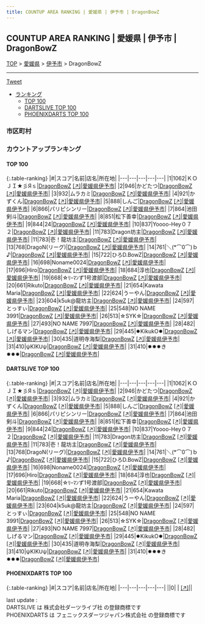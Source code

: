 ```yaml
---
title: COUNTUP AREA RANKING | 愛媛県 | 伊予市 | DragonBowZ
---
```

## COUNTUP AREA RANKING | 愛媛県 | 伊予市 | DragonBowZ

[TOP](/darts/rank/) > [愛媛県](/darts/rank/愛媛県/) > [伊予市](/darts/rank/愛媛県/伊予市/) > DragonBowZ

___

<a href="https://twitter.com/share?ref_src=twsrc%5Etfw" data-text="COUNTUP AREA RANKING | 愛媛県伊予市DragonBowZ" class="twitter-share-button" data-hashtags="DARTSLIVE,PHOENIXDARTS,darts,ダーツ" data-show-count="false">Tweet</a>

* [ランキング](#カウントアップランキング)
    * [TOP 100](#top-100)
    * [DARTSLIVE TOP 100](#dartslive-top-100)
    * [PHOENIXDARTS TOP 100](#phoenixdarts-top-100)

### 市区町村

<ul>

</ul>

### カウントアップランキング

#### TOP 100



{:.table-ranking}
|#|スコア|名前|店名|所在地|
|---|---|---|---|---|
|1|1062|<span class="rank-name-dl">ＫＯＪＩ★彡Яｓ</span>|<a href="/darts/rank/shops/d7dbb13cdb8ed1560d9b047a20a7ba1e.html">DragonBowZ</a> <a href="https://search.dartslive.com/jp/shop/d7dbb13cdb8ed1560d9b047a20a7ba1e">[↗]</a>|<a href="/darts/rank/愛媛県/伊予市">愛媛県伊予市</a>|
|2|946|<span class="rank-name-dl">かどたつ</span>|<a href="/darts/rank/shops/d7dbb13cdb8ed1560d9b047a20a7ba1e.html">DragonBowZ</a> <a href="https://search.dartslive.com/jp/shop/d7dbb13cdb8ed1560d9b047a20a7ba1e">[↗]</a>|<a href="/darts/rank/愛媛県/伊予市">愛媛県伊予市</a>|
|3|932|<span class="rank-name-dl">ムラカミ</span>|<a href="/darts/rank/shops/d7dbb13cdb8ed1560d9b047a20a7ba1e.html">DragonBowZ</a> <a href="https://search.dartslive.com/jp/shop/d7dbb13cdb8ed1560d9b047a20a7ba1e">[↗]</a>|<a href="/darts/rank/愛媛県/伊予市">愛媛県伊予市</a>|
|4|921|<span class="rank-name-dl">かずくん</span>|<a href="/darts/rank/shops/d7dbb13cdb8ed1560d9b047a20a7ba1e.html">DragonBowZ</a> <a href="https://search.dartslive.com/jp/shop/d7dbb13cdb8ed1560d9b047a20a7ba1e">[↗]</a>|<a href="/darts/rank/愛媛県/伊予市">愛媛県伊予市</a>|
|5|888|<span class="rank-name-dl">しんご</span>|<a href="/darts/rank/shops/d7dbb13cdb8ed1560d9b047a20a7ba1e.html">DragonBowZ</a> <a href="https://search.dartslive.com/jp/shop/d7dbb13cdb8ed1560d9b047a20a7ba1e">[↗]</a>|<a href="/darts/rank/愛媛県/伊予市">愛媛県伊予市</a>|
|6|866|<span class="rank-name-dl">パリピシンリー</span>|<a href="/darts/rank/shops/d7dbb13cdb8ed1560d9b047a20a7ba1e.html">DragonBowZ</a> <a href="https://search.dartslive.com/jp/shop/d7dbb13cdb8ed1560d9b047a20a7ba1e">[↗]</a>|<a href="/darts/rank/愛媛県/伊予市">愛媛県伊予市</a>|
|7|864|<span class="rank-name-dl">池田 剣斗</span>|<a href="/darts/rank/shops/d7dbb13cdb8ed1560d9b047a20a7ba1e.html">DragonBowZ</a> <a href="https://search.dartslive.com/jp/shop/d7dbb13cdb8ed1560d9b047a20a7ba1e">[↗]</a>|<a href="/darts/rank/愛媛県/伊予市">愛媛県伊予市</a>|
|8|851|<span class="rank-name-dl">松下善幸</span>|<a href="/darts/rank/shops/d7dbb13cdb8ed1560d9b047a20a7ba1e.html">DragonBowZ</a> <a href="https://search.dartslive.com/jp/shop/d7dbb13cdb8ed1560d9b047a20a7ba1e">[↗]</a>|<a href="/darts/rank/愛媛県/伊予市">愛媛県伊予市</a>|
|9|844|<span class="rank-name-dl">24</span>|<a href="/darts/rank/shops/d7dbb13cdb8ed1560d9b047a20a7ba1e.html">DragonBowZ</a> <a href="https://search.dartslive.com/jp/shop/d7dbb13cdb8ed1560d9b047a20a7ba1e">[↗]</a>|<a href="/darts/rank/愛媛県/伊予市">愛媛県伊予市</a>|
|10|837|<span class="rank-name-dl">Yoooo-Hey０７２</span>|<a href="/darts/rank/shops/d7dbb13cdb8ed1560d9b047a20a7ba1e.html">DragonBowZ</a> <a href="https://search.dartslive.com/jp/shop/d7dbb13cdb8ed1560d9b047a20a7ba1e">[↗]</a>|<a href="/darts/rank/愛媛県/伊予市">愛媛県伊予市</a>|
|11|783|<span class="rank-name-dl">Dragon坊主</span>|<a href="/darts/rank/shops/d7dbb13cdb8ed1560d9b047a20a7ba1e.html">DragonBowZ</a> <a href="https://search.dartslive.com/jp/shop/d7dbb13cdb8ed1560d9b047a20a7ba1e">[↗]</a>|<a href="/darts/rank/愛媛県/伊予市">愛媛県伊予市</a>|
|11|783|<span class="rank-name-dl">壱！龍坊主</span>|<a href="/darts/rank/shops/d7dbb13cdb8ed1560d9b047a20a7ba1e.html">DragonBowZ</a> <a href="https://search.dartslive.com/jp/shop/d7dbb13cdb8ed1560d9b047a20a7ba1e">[↗]</a>|<a href="/darts/rank/愛媛県/伊予市">愛媛県伊予市</a>|
|13|768|<span class="rank-name-dl">DragoN(リーグ)</span>|<a href="/darts/rank/shops/d7dbb13cdb8ed1560d9b047a20a7ba1e.html">DragonBowZ</a> <a href="https://search.dartslive.com/jp/shop/d7dbb13cdb8ed1560d9b047a20a7ba1e">[↗]</a>|<a href="/darts/rank/愛媛県/伊予市">愛媛県伊予市</a>|
|14|761|<span class="rank-name-dl">＼(*⌒0⌒)ｂ♪</span>|<a href="/darts/rank/shops/d7dbb13cdb8ed1560d9b047a20a7ba1e.html">DragonBowZ</a> <a href="https://search.dartslive.com/jp/shop/d7dbb13cdb8ed1560d9b047a20a7ba1e">[↗]</a>|<a href="/darts/rank/愛媛県/伊予市">愛媛県伊予市</a>|
|15|722|<span class="rank-name-dl">ひろD.BowZ</span>|<a href="/darts/rank/shops/d7dbb13cdb8ed1560d9b047a20a7ba1e.html">DragonBowZ</a> <a href="https://search.dartslive.com/jp/shop/d7dbb13cdb8ed1560d9b047a20a7ba1e">[↗]</a>|<a href="/darts/rank/愛媛県/伊予市">愛媛県伊予市</a>|
|16|698|<span class="rank-name-dl">Noname0024</span>|<a href="/darts/rank/shops/d7dbb13cdb8ed1560d9b047a20a7ba1e.html">DragonBowZ</a> <a href="https://search.dartslive.com/jp/shop/d7dbb13cdb8ed1560d9b047a20a7ba1e">[↗]</a>|<a href="/darts/rank/愛媛県/伊予市">愛媛県伊予市</a>|
|17|696|<span class="rank-name-dl">Hiro</span>|<a href="/darts/rank/shops/d7dbb13cdb8ed1560d9b047a20a7ba1e.html">DragonBowZ</a> <a href="https://search.dartslive.com/jp/shop/d7dbb13cdb8ed1560d9b047a20a7ba1e">[↗]</a>|<a href="/darts/rank/愛媛県/伊予市">愛媛県伊予市</a>|
|18|684|<span class="rank-name-dl">淳也</span>|<a href="/darts/rank/shops/d7dbb13cdb8ed1560d9b047a20a7ba1e.html">DragonBowZ</a> <a href="https://search.dartslive.com/jp/shop/d7dbb13cdb8ed1560d9b047a20a7ba1e">[↗]</a>|<a href="/darts/rank/愛媛県/伊予市">愛媛県伊予市</a>|
|19|668|<span class="rank-name-dl">☆ﾘｰﾏﾝず1号渡部</span>|<a href="/darts/rank/shops/d7dbb13cdb8ed1560d9b047a20a7ba1e.html">DragonBowZ</a> <a href="https://search.dartslive.com/jp/shop/d7dbb13cdb8ed1560d9b047a20a7ba1e">[↗]</a>|<a href="/darts/rank/愛媛県/伊予市">愛媛県伊予市</a>|
|20|661|<span class="rank-name-dl">Rikuto</span>|<a href="/darts/rank/shops/d7dbb13cdb8ed1560d9b047a20a7ba1e.html">DragonBowZ</a> <a href="https://search.dartslive.com/jp/shop/d7dbb13cdb8ed1560d9b047a20a7ba1e">[↗]</a>|<a href="/darts/rank/愛媛県/伊予市">愛媛県伊予市</a>|
|21|654|<span class="rank-name-dl">Kawata Maria</span>|<a href="/darts/rank/shops/d7dbb13cdb8ed1560d9b047a20a7ba1e.html">DragonBowZ</a> <a href="https://search.dartslive.com/jp/shop/d7dbb13cdb8ed1560d9b047a20a7ba1e">[↗]</a>|<a href="/darts/rank/愛媛県/伊予市">愛媛県伊予市</a>|
|22|624|<span class="rank-name-dl">うーやん</span>|<a href="/darts/rank/shops/d7dbb13cdb8ed1560d9b047a20a7ba1e.html">DragonBowZ</a> <a href="https://search.dartslive.com/jp/shop/d7dbb13cdb8ed1560d9b047a20a7ba1e">[↗]</a>|<a href="/darts/rank/愛媛県/伊予市">愛媛県伊予市</a>|
|23|604|<span class="rank-name-dl">k5uk@龍坊主</span>|<a href="/darts/rank/shops/d7dbb13cdb8ed1560d9b047a20a7ba1e.html">DragonBowZ</a> <a href="https://search.dartslive.com/jp/shop/d7dbb13cdb8ed1560d9b047a20a7ba1e">[↗]</a>|<a href="/darts/rank/愛媛県/伊予市">愛媛県伊予市</a>|
|24|597|<span class="rank-name-dl">とっすぃ</span>|<a href="/darts/rank/shops/d7dbb13cdb8ed1560d9b047a20a7ba1e.html">DragonBowZ</a> <a href="https://search.dartslive.com/jp/shop/d7dbb13cdb8ed1560d9b047a20a7ba1e">[↗]</a>|<a href="/darts/rank/愛媛県/伊予市">愛媛県伊予市</a>|
|25|548|<span class="rank-name-dl">NO NAME 3991</span>|<a href="/darts/rank/shops/d7dbb13cdb8ed1560d9b047a20a7ba1e.html">DragonBowZ</a> <a href="https://search.dartslive.com/jp/shop/d7dbb13cdb8ed1560d9b047a20a7ba1e">[↗]</a>|<a href="/darts/rank/愛媛県/伊予市">愛媛県伊予市</a>|
|26|513|<span class="rank-name-dl">☆SYK☆</span>|<a href="/darts/rank/shops/d7dbb13cdb8ed1560d9b047a20a7ba1e.html">DragonBowZ</a> <a href="https://search.dartslive.com/jp/shop/d7dbb13cdb8ed1560d9b047a20a7ba1e">[↗]</a>|<a href="/darts/rank/愛媛県/伊予市">愛媛県伊予市</a>|
|27|493|<span class="rank-name-dl">NO NAME 7997</span>|<a href="/darts/rank/shops/d7dbb13cdb8ed1560d9b047a20a7ba1e.html">DragonBowZ</a> <a href="https://search.dartslive.com/jp/shop/d7dbb13cdb8ed1560d9b047a20a7ba1e">[↗]</a>|<a href="/darts/rank/愛媛県/伊予市">愛媛県伊予市</a>|
|28|482|<span class="rank-name-dl">しげるマン</span>|<a href="/darts/rank/shops/d7dbb13cdb8ed1560d9b047a20a7ba1e.html">DragonBowZ</a> <a href="https://search.dartslive.com/jp/shop/d7dbb13cdb8ed1560d9b047a20a7ba1e">[↗]</a>|<a href="/darts/rank/愛媛県/伊予市">愛媛県伊予市</a>|
|29|445|<span class="rank-name-dl">✹KikukO✹</span>|<a href="/darts/rank/shops/d7dbb13cdb8ed1560d9b047a20a7ba1e.html">DragonBowZ</a> <a href="https://search.dartslive.com/jp/shop/d7dbb13cdb8ed1560d9b047a20a7ba1e">[↗]</a>|<a href="/darts/rank/愛媛県/伊予市">愛媛県伊予市</a>|
|30|435|<span class="rank-name-dl">道明寺海梨</span>|<a href="/darts/rank/shops/d7dbb13cdb8ed1560d9b047a20a7ba1e.html">DragonBowZ</a> <a href="https://search.dartslive.com/jp/shop/d7dbb13cdb8ed1560d9b047a20a7ba1e">[↗]</a>|<a href="/darts/rank/愛媛県/伊予市">愛媛県伊予市</a>|
|31|410|<span class="rank-name-dl">ψKIKᑌψ</span>|<a href="/darts/rank/shops/d7dbb13cdb8ed1560d9b047a20a7ba1e.html">DragonBowZ</a> <a href="https://search.dartslive.com/jp/shop/d7dbb13cdb8ed1560d9b047a20a7ba1e">[↗]</a>|<a href="/darts/rank/愛媛県/伊予市">愛媛県伊予市</a>|
|31|410|<span class="rank-name-dl">✹✹✹き✹✹✹</span>|<a href="/darts/rank/shops/d7dbb13cdb8ed1560d9b047a20a7ba1e.html">DragonBowZ</a> <a href="https://search.dartslive.com/jp/shop/d7dbb13cdb8ed1560d9b047a20a7ba1e">[↗]</a>|<a href="/darts/rank/愛媛県/伊予市">愛媛県伊予市</a>|


#### DARTSLIVE TOP 100



{:.table-ranking}
|#|スコア|名前|店名|所在地|
|---|---|---|---|---|
|1|1062|<span class="rank-name-dl">ＫＯＪＩ★彡Яｓ</span>|<a href="/darts/rank/shops/d7dbb13cdb8ed1560d9b047a20a7ba1e.html">DragonBowZ</a> <a href="https://search.dartslive.com/jp/shop/d7dbb13cdb8ed1560d9b047a20a7ba1e">[↗]</a>|<a href="/darts/rank/愛媛県/伊予市">愛媛県伊予市</a>|
|2|946|<span class="rank-name-dl">かどたつ</span>|<a href="/darts/rank/shops/d7dbb13cdb8ed1560d9b047a20a7ba1e.html">DragonBowZ</a> <a href="https://search.dartslive.com/jp/shop/d7dbb13cdb8ed1560d9b047a20a7ba1e">[↗]</a>|<a href="/darts/rank/愛媛県/伊予市">愛媛県伊予市</a>|
|3|932|<span class="rank-name-dl">ムラカミ</span>|<a href="/darts/rank/shops/d7dbb13cdb8ed1560d9b047a20a7ba1e.html">DragonBowZ</a> <a href="https://search.dartslive.com/jp/shop/d7dbb13cdb8ed1560d9b047a20a7ba1e">[↗]</a>|<a href="/darts/rank/愛媛県/伊予市">愛媛県伊予市</a>|
|4|921|<span class="rank-name-dl">かずくん</span>|<a href="/darts/rank/shops/d7dbb13cdb8ed1560d9b047a20a7ba1e.html">DragonBowZ</a> <a href="https://search.dartslive.com/jp/shop/d7dbb13cdb8ed1560d9b047a20a7ba1e">[↗]</a>|<a href="/darts/rank/愛媛県/伊予市">愛媛県伊予市</a>|
|5|888|<span class="rank-name-dl">しんご</span>|<a href="/darts/rank/shops/d7dbb13cdb8ed1560d9b047a20a7ba1e.html">DragonBowZ</a> <a href="https://search.dartslive.com/jp/shop/d7dbb13cdb8ed1560d9b047a20a7ba1e">[↗]</a>|<a href="/darts/rank/愛媛県/伊予市">愛媛県伊予市</a>|
|6|866|<span class="rank-name-dl">パリピシンリー</span>|<a href="/darts/rank/shops/d7dbb13cdb8ed1560d9b047a20a7ba1e.html">DragonBowZ</a> <a href="https://search.dartslive.com/jp/shop/d7dbb13cdb8ed1560d9b047a20a7ba1e">[↗]</a>|<a href="/darts/rank/愛媛県/伊予市">愛媛県伊予市</a>|
|7|864|<span class="rank-name-dl">池田 剣斗</span>|<a href="/darts/rank/shops/d7dbb13cdb8ed1560d9b047a20a7ba1e.html">DragonBowZ</a> <a href="https://search.dartslive.com/jp/shop/d7dbb13cdb8ed1560d9b047a20a7ba1e">[↗]</a>|<a href="/darts/rank/愛媛県/伊予市">愛媛県伊予市</a>|
|8|851|<span class="rank-name-dl">松下善幸</span>|<a href="/darts/rank/shops/d7dbb13cdb8ed1560d9b047a20a7ba1e.html">DragonBowZ</a> <a href="https://search.dartslive.com/jp/shop/d7dbb13cdb8ed1560d9b047a20a7ba1e">[↗]</a>|<a href="/darts/rank/愛媛県/伊予市">愛媛県伊予市</a>|
|9|844|<span class="rank-name-dl">24</span>|<a href="/darts/rank/shops/d7dbb13cdb8ed1560d9b047a20a7ba1e.html">DragonBowZ</a> <a href="https://search.dartslive.com/jp/shop/d7dbb13cdb8ed1560d9b047a20a7ba1e">[↗]</a>|<a href="/darts/rank/愛媛県/伊予市">愛媛県伊予市</a>|
|10|837|<span class="rank-name-dl">Yoooo-Hey０７２</span>|<a href="/darts/rank/shops/d7dbb13cdb8ed1560d9b047a20a7ba1e.html">DragonBowZ</a> <a href="https://search.dartslive.com/jp/shop/d7dbb13cdb8ed1560d9b047a20a7ba1e">[↗]</a>|<a href="/darts/rank/愛媛県/伊予市">愛媛県伊予市</a>|
|11|783|<span class="rank-name-dl">Dragon坊主</span>|<a href="/darts/rank/shops/d7dbb13cdb8ed1560d9b047a20a7ba1e.html">DragonBowZ</a> <a href="https://search.dartslive.com/jp/shop/d7dbb13cdb8ed1560d9b047a20a7ba1e">[↗]</a>|<a href="/darts/rank/愛媛県/伊予市">愛媛県伊予市</a>|
|11|783|<span class="rank-name-dl">壱！龍坊主</span>|<a href="/darts/rank/shops/d7dbb13cdb8ed1560d9b047a20a7ba1e.html">DragonBowZ</a> <a href="https://search.dartslive.com/jp/shop/d7dbb13cdb8ed1560d9b047a20a7ba1e">[↗]</a>|<a href="/darts/rank/愛媛県/伊予市">愛媛県伊予市</a>|
|13|768|<span class="rank-name-dl">DragoN(リーグ)</span>|<a href="/darts/rank/shops/d7dbb13cdb8ed1560d9b047a20a7ba1e.html">DragonBowZ</a> <a href="https://search.dartslive.com/jp/shop/d7dbb13cdb8ed1560d9b047a20a7ba1e">[↗]</a>|<a href="/darts/rank/愛媛県/伊予市">愛媛県伊予市</a>|
|14|761|<span class="rank-name-dl">＼(*⌒0⌒)ｂ♪</span>|<a href="/darts/rank/shops/d7dbb13cdb8ed1560d9b047a20a7ba1e.html">DragonBowZ</a> <a href="https://search.dartslive.com/jp/shop/d7dbb13cdb8ed1560d9b047a20a7ba1e">[↗]</a>|<a href="/darts/rank/愛媛県/伊予市">愛媛県伊予市</a>|
|15|722|<span class="rank-name-dl">ひろD.BowZ</span>|<a href="/darts/rank/shops/d7dbb13cdb8ed1560d9b047a20a7ba1e.html">DragonBowZ</a> <a href="https://search.dartslive.com/jp/shop/d7dbb13cdb8ed1560d9b047a20a7ba1e">[↗]</a>|<a href="/darts/rank/愛媛県/伊予市">愛媛県伊予市</a>|
|16|698|<span class="rank-name-dl">Noname0024</span>|<a href="/darts/rank/shops/d7dbb13cdb8ed1560d9b047a20a7ba1e.html">DragonBowZ</a> <a href="https://search.dartslive.com/jp/shop/d7dbb13cdb8ed1560d9b047a20a7ba1e">[↗]</a>|<a href="/darts/rank/愛媛県/伊予市">愛媛県伊予市</a>|
|17|696|<span class="rank-name-dl">Hiro</span>|<a href="/darts/rank/shops/d7dbb13cdb8ed1560d9b047a20a7ba1e.html">DragonBowZ</a> <a href="https://search.dartslive.com/jp/shop/d7dbb13cdb8ed1560d9b047a20a7ba1e">[↗]</a>|<a href="/darts/rank/愛媛県/伊予市">愛媛県伊予市</a>|
|18|684|<span class="rank-name-dl">淳也</span>|<a href="/darts/rank/shops/d7dbb13cdb8ed1560d9b047a20a7ba1e.html">DragonBowZ</a> <a href="https://search.dartslive.com/jp/shop/d7dbb13cdb8ed1560d9b047a20a7ba1e">[↗]</a>|<a href="/darts/rank/愛媛県/伊予市">愛媛県伊予市</a>|
|19|668|<span class="rank-name-dl">☆ﾘｰﾏﾝず1号渡部</span>|<a href="/darts/rank/shops/d7dbb13cdb8ed1560d9b047a20a7ba1e.html">DragonBowZ</a> <a href="https://search.dartslive.com/jp/shop/d7dbb13cdb8ed1560d9b047a20a7ba1e">[↗]</a>|<a href="/darts/rank/愛媛県/伊予市">愛媛県伊予市</a>|
|20|661|<span class="rank-name-dl">Rikuto</span>|<a href="/darts/rank/shops/d7dbb13cdb8ed1560d9b047a20a7ba1e.html">DragonBowZ</a> <a href="https://search.dartslive.com/jp/shop/d7dbb13cdb8ed1560d9b047a20a7ba1e">[↗]</a>|<a href="/darts/rank/愛媛県/伊予市">愛媛県伊予市</a>|
|21|654|<span class="rank-name-dl">Kawata Maria</span>|<a href="/darts/rank/shops/d7dbb13cdb8ed1560d9b047a20a7ba1e.html">DragonBowZ</a> <a href="https://search.dartslive.com/jp/shop/d7dbb13cdb8ed1560d9b047a20a7ba1e">[↗]</a>|<a href="/darts/rank/愛媛県/伊予市">愛媛県伊予市</a>|
|22|624|<span class="rank-name-dl">うーやん</span>|<a href="/darts/rank/shops/d7dbb13cdb8ed1560d9b047a20a7ba1e.html">DragonBowZ</a> <a href="https://search.dartslive.com/jp/shop/d7dbb13cdb8ed1560d9b047a20a7ba1e">[↗]</a>|<a href="/darts/rank/愛媛県/伊予市">愛媛県伊予市</a>|
|23|604|<span class="rank-name-dl">k5uk@龍坊主</span>|<a href="/darts/rank/shops/d7dbb13cdb8ed1560d9b047a20a7ba1e.html">DragonBowZ</a> <a href="https://search.dartslive.com/jp/shop/d7dbb13cdb8ed1560d9b047a20a7ba1e">[↗]</a>|<a href="/darts/rank/愛媛県/伊予市">愛媛県伊予市</a>|
|24|597|<span class="rank-name-dl">とっすぃ</span>|<a href="/darts/rank/shops/d7dbb13cdb8ed1560d9b047a20a7ba1e.html">DragonBowZ</a> <a href="https://search.dartslive.com/jp/shop/d7dbb13cdb8ed1560d9b047a20a7ba1e">[↗]</a>|<a href="/darts/rank/愛媛県/伊予市">愛媛県伊予市</a>|
|25|548|<span class="rank-name-dl">NO NAME 3991</span>|<a href="/darts/rank/shops/d7dbb13cdb8ed1560d9b047a20a7ba1e.html">DragonBowZ</a> <a href="https://search.dartslive.com/jp/shop/d7dbb13cdb8ed1560d9b047a20a7ba1e">[↗]</a>|<a href="/darts/rank/愛媛県/伊予市">愛媛県伊予市</a>|
|26|513|<span class="rank-name-dl">☆SYK☆</span>|<a href="/darts/rank/shops/d7dbb13cdb8ed1560d9b047a20a7ba1e.html">DragonBowZ</a> <a href="https://search.dartslive.com/jp/shop/d7dbb13cdb8ed1560d9b047a20a7ba1e">[↗]</a>|<a href="/darts/rank/愛媛県/伊予市">愛媛県伊予市</a>|
|27|493|<span class="rank-name-dl">NO NAME 7997</span>|<a href="/darts/rank/shops/d7dbb13cdb8ed1560d9b047a20a7ba1e.html">DragonBowZ</a> <a href="https://search.dartslive.com/jp/shop/d7dbb13cdb8ed1560d9b047a20a7ba1e">[↗]</a>|<a href="/darts/rank/愛媛県/伊予市">愛媛県伊予市</a>|
|28|482|<span class="rank-name-dl">しげるマン</span>|<a href="/darts/rank/shops/d7dbb13cdb8ed1560d9b047a20a7ba1e.html">DragonBowZ</a> <a href="https://search.dartslive.com/jp/shop/d7dbb13cdb8ed1560d9b047a20a7ba1e">[↗]</a>|<a href="/darts/rank/愛媛県/伊予市">愛媛県伊予市</a>|
|29|445|<span class="rank-name-dl">✹KikukO✹</span>|<a href="/darts/rank/shops/d7dbb13cdb8ed1560d9b047a20a7ba1e.html">DragonBowZ</a> <a href="https://search.dartslive.com/jp/shop/d7dbb13cdb8ed1560d9b047a20a7ba1e">[↗]</a>|<a href="/darts/rank/愛媛県/伊予市">愛媛県伊予市</a>|
|30|435|<span class="rank-name-dl">道明寺海梨</span>|<a href="/darts/rank/shops/d7dbb13cdb8ed1560d9b047a20a7ba1e.html">DragonBowZ</a> <a href="https://search.dartslive.com/jp/shop/d7dbb13cdb8ed1560d9b047a20a7ba1e">[↗]</a>|<a href="/darts/rank/愛媛県/伊予市">愛媛県伊予市</a>|
|31|410|<span class="rank-name-dl">ψKIKᑌψ</span>|<a href="/darts/rank/shops/d7dbb13cdb8ed1560d9b047a20a7ba1e.html">DragonBowZ</a> <a href="https://search.dartslive.com/jp/shop/d7dbb13cdb8ed1560d9b047a20a7ba1e">[↗]</a>|<a href="/darts/rank/愛媛県/伊予市">愛媛県伊予市</a>|
|31|410|<span class="rank-name-dl">✹✹✹き✹✹✹</span>|<a href="/darts/rank/shops/d7dbb13cdb8ed1560d9b047a20a7ba1e.html">DragonBowZ</a> <a href="https://search.dartslive.com/jp/shop/d7dbb13cdb8ed1560d9b047a20a7ba1e">[↗]</a>|<a href="/darts/rank/愛媛県/伊予市">愛媛県伊予市</a>|


#### PHOENIXDARTS TOP 100



{:.table-ranking}
|#|スコア|名前|店名|所在地|
|---|---|---|---|---|
||0|<span class="rank-name-dl"> </span>|<a href="/darts/rank/shops/.html"></a> <a href="">[↗]</a>|<a href="/darts/rank//"></a>|


<div class="footer border-top border-gray-light mt-5 pt-3 text-right text-gray">
    last update : <span style="font-weight: italic" id="foot_last_modified"></span><br />
    DARTSLIVE は 株式会社ダーツライブ社 の登録商標です<br />
    PHOENIXDARTS は フェニックスダーツジャパン株式会社 の登録商標です<br />
</div>

<script src="https://cdnjs.cloudflare.com/ajax/libs/jquery.tablesorter/2.31.3/js/jquery.tablesorter.min.js" integrity="sha512-qzgd5cYSZcosqpzpn7zF2ZId8f/8CHmFKZ8j7mU4OUXTNRd5g+ZHBPsgKEwoqxCtdQvExE5LprwwPAgoicguNg==" crossorigin="anonymous" referrerpolicy="no-referrer"></script>
<link rel="stylesheet" href="https://cdnjs.cloudflare.com/ajax/libs/jquery.tablesorter/2.31.3/css/theme.default.min.css" integrity="sha512-wghhOJkjQX0Lh3NSWvNKeZ0ZpNn+SPVXX1Qyc9OCaogADktxrBiBdKGDoqVUOyhStvMBmJQ8ZdMHiR3wuEq8+w==" crossorigin="anonymous" referrerpolicy="no-referrer" />
<script>
$(function() {
    $(".table-ranking").tablesorter({sortList:[[0, 0]]});
    $("#foot_last_modified").text(formatDate(new Date(document.lastModified), 'yyyy-MM-dd HH:mm:ss'));
});
</script>

<script async src="https://platform.twitter.com/widgets.js" charset="utf-8"></script>
